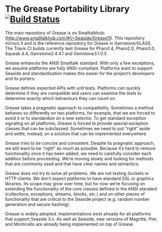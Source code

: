 The Grease Portability Library  [![Build Status](https://travis-ci.org/GsDevKit/Grease.png?branch=master)](https://travis-ci.org/GsDevKit/Grease)
======

The main repository of Grease is on Smalltalkhub: (http://www.smalltalkhub.com/#!/~Seaside/Grease11).
This repository mirrors it and is the reference repository for Grease in Gemstone/GLASS. 
The Travis CI builds currently test Grease for Pharo1.4, Pharo2.0, Pharo3.0, Squeak 4.4, Gemstone2.4.4.1 and Gemstone3.1.0.5

Grease enhances the ANSI Smalltalk standard. With only a few exceptions, we assume platforms are fully ANSI-compliant. Platforms want to support Seaside and standardization makes this easier for the project’s developers and its porters.

Grease defines expected APIs with unit tests. Platforms can quickly determine if they are compatible and users can examine the tests to determine exactly which behaviours they can count on.

Grease takes a pragmatic approach to compatibility. Sometimes a method behaves so differently on two platforms, for example, that we are forced to avoid it or to standardize on a new selector. To get standard exception signaling on all platforms, Grease is forced to provide special exception classes that can be subclassed. Sometimes we need to put “right” aside and settle, instead, on a solution that can be implemented everywhere.

Grease tries to be concise and consistent. Despite its pragmatic approach, we still want to be “right” as much as possible. Because it’s hard to remove functionality once it has been added, we need to carefully consider each addition before proceeding. We’re moving slowly and looking for methods that are commonly used and that have clear names and semantics.

Grease does not try to solve all problems. We are not testing Sockets or HTTP clients. We don’t expect platforms to have standard SSL or graphics libraries. Its scope may grow over time, but for now we’re focusing on extending the functionality of the core classes defined in the ANSI standard (collections, exceptions, streams, blocks, etc.) and on other pieces of functionality that are critical to the Seaside project (e.g. random number generation and secure hashing).

Grease is widely adopted. Implementations exist already for all platforms that support Seaside 3.x. As well as Seaside, new versions of Magritte, Pier, and Monticello are already being implemented on top of Grease. 

